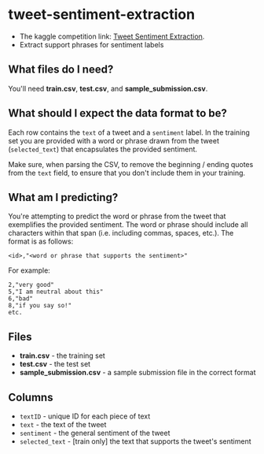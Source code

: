 # tweet-sentiment-extraction

- The kaggle competition link: [Tweet Sentiment Extraction](https://www.kaggle.com/c/tweet-sentiment-extraction/overview).
- Extract support phrases for sentiment labels


## What files do I need?

You'll need **train.csv**, **test.csv**, and **sample_submission.csv**.

## What should I expect the data format to be?

Each row contains the `text` of a tweet and a `sentiment` label. In the training set you are provided with a word or phrase drawn from the tweet (`selected_text`) that encapsulates the provided sentiment.

Make sure, when parsing the CSV, to remove the beginning / ending quotes from the `text` field, to ensure that you don't include them in your training.

## What am I predicting?

You're attempting to predict the word or phrase from the tweet that exemplifies the provided sentiment. The word or phrase should include all characters within that span (i.e. including commas, spaces, etc.). The format is as follows:

`<id>,"<word or phrase that supports the sentiment>"`

For example:

    2,"very good"
    5,"I am neutral about this"
    6,"bad"
    8,"if you say so!"
    etc.

## Files

*   **train.csv** - the training set
*   **test.csv** - the test set
*   **sample_submission.csv** - a sample submission file in the correct format

## Columns

*   `textID` - unique ID for each piece of text
*   `text` - the text of the tweet
*   `sentiment` - the general sentiment of the tweet
*   `selected_text` - [train only] the text that supports the tweet's sentiment
